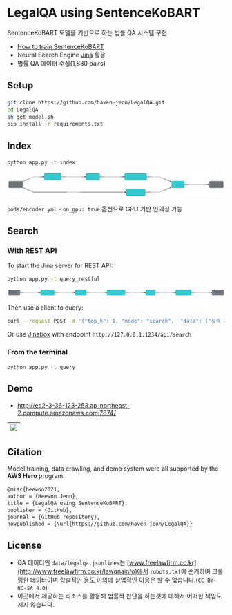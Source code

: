 # LegalQA using SentenceKoBART

SentenceKoBART 모델을 기반으로 하는 법률 QA 시스템 구현

- [How to train SentenceKoBART](pods/README.md)
- Neural Search Engine [Jina](https://github.com/jina-ai/jina) 활용
- 법률 QA 데이터 수집(1,830 pairs)


## Setup

```bash
git clone https://github.com/haven-jeon/LegalQA.git
cd LegalQA
sh get_model.sh
pip install -r requirements.txt
```

## Index


```sh
python app.py -t index
```

![](data/index.svg)

`pods/encoder.yml` - `on_gpu: true` 옵션으로 GPU 기반 인덱싱 가능 

## Search

### With REST API

To start the Jina server for REST API:

```sh
python app.py -t query_restful
```

![](data/query.svg)

Then use a client to query:

```sh
curl --request POST -d '{"top_k": 1, "mode": "search",  "data": ["상속 관련 문의"]}' -H 'Content-Type: application/json' 'http://0.0.0.0:1234/api/search'
````

Or use [Jinabox](https://jina.ai/jinabox.js/) with endpoint `http://127.0.0.1:1234/api/search`

### From the terminal

```sh
python app.py -t query
```

## Demo 

- http://ec2-3-36-123-253.ap-northeast-2.compute.amazonaws.com:7874/

| ![](data/demo.gif)|
| ------ |


## Citation

Model training, data crawling, and demo system were all supported by the **AWS Hero** program.

```
@misc{heewon2021,
author = {Heewon Jeon},
title = {LegalQA using SentenceKoBART},
publisher = {GitHub},
journal = {GitHub repository},
howpublished = {\url{https://github.com/haven-jeon/LegalQA}}
```


## License

- QA 데이터인 `data/legalqa.jsonlines`는 [www.freelawfirm.co.kr](http://www.freelawfirm.co.kr/lawqnainfo)에서 `robots.txt`에 준거하여 크롤링한 데이터이며 학술적인 용도 이외에 상업적인 이용은 할 수 없습니다.(`CC BY-NC-SA 4.0`)
- 이곳에서 제공하는 리소스를 활용해 법률적 판단을 하는것에 대해서 어떠한 책임도 지지 않습니다.
